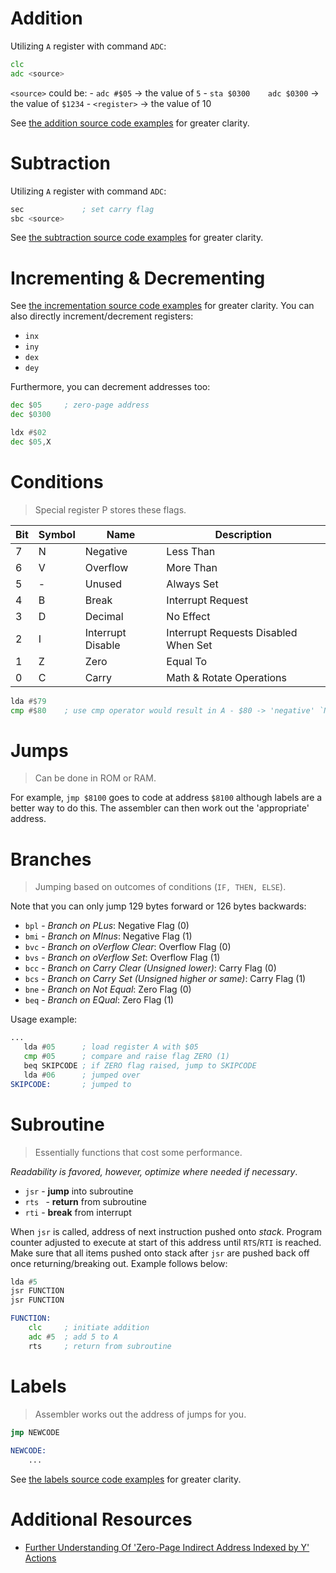 # Addition

Utilizing `A` register with command `ADC`:

```asm
clc
adc <source>
```

`<source>` could be:
    - `adc #$05` -> the value of `5`
    - `sta $0300    adc $0300` -> the value of `$1234`
    - `<register>` -> the value of 10

See [the addition source code examples](./examples/addition.s) for greater clarity.

# Subtraction

Utilizing `A` register with command `ADC`:

```asm
sec             ; set carry flag
sbc <source>
```

See [the subtraction source code examples](./examples/subtraction.s) for greater clarity.

# Incrementing & Decrementing

See [the incrementation source code examples](./examples/incrementation.s) for greater clarity. You can also directly increment/decrement registers:
- `inx`
- `iny`
- `dex`
- `dey`

Furthermore, you can decrement addresses too:
```asm
dec $05     ; zero-page address
dec $0300

ldx #$02
dec $05,X
```

# Conditions
> Special register P stores these flags.

| Bit | Symbol | Name              | Description                          |
|-----|--------|-------------------|--------------------------------------|
| 7   | N      | Negative          | Less Than                            |
| 6   | V      | Overflow          | More Than                            |
| 5   | -      | Unused            | Always Set                           |
| 4   | B      | Break             | Interrupt Request                    |
| 3   | D      | Decimal           | No Effect                            |
| 2   | I      | Interrupt Disable | Interrupt Requests Disabled When Set |
| 1   | Z      | Zero              | Equal To                             |
| 0   | C      | Carry             | Math & Rotate Operations             |

```asm
lda #$79
cmp #$80    ; use cmp operator would result in A - $80 -> 'negative' `N` flag
```

# Jumps
> Can be done in ROM or RAM.

For example, `jmp $8100` goes to code at address `$8100` although labels are a better way to do this. The assembler can then work out the 'appropriate' address.

# Branches
> Jumping based on outcomes of conditions (`IF, THEN, ELSE`).

Note that you can only jump 129 bytes forward or 126 bytes backwards:
- `bpl` - *Branch on PLus*: Negative Flag (0)
- `bmi` - *Branch on MInus*: Negative Flag (1)
- `bvc` - *Branch on oVerflow Clear*: Overflow Flag (0)
- `bvs` - *Branch on oVerflow Set*: Overflow Flag (1)
- `bcc` - *Branch on Carry Clear (Unsigned lower)*: Carry Flag (0)
- `bcs` - *Branch on Carry Set (Unsigned higher or same)*: Carry Flag (1)
- `bne` - *Branch on Not Equal*: Zero Flag (0)
- `beq` - *Branch on EQual*: Zero Flag (1)

Usage example:
```asm
...
   lda #05      ; load register A with $05
   cmp #05      ; compare and raise flag ZERO (1)
   beq SKIPCODE ; if ZERO flag raised, jump to SKIPCODE
   lda #06      ; jumped over
SKIPCODE:       ; jumped to
```

# Subroutine
> Essentially functions that cost some performance.

*Readability is favored, however, optimize where needed if necessary*.

- `jsr` - **jump** into subroutine
- `rts ` - **return** from subroutine
- `rti` - **break** from interrupt

When `jsr` is called, address of next instruction pushed onto *stack*. Program counter adjusted to execute at start of this address until `RTS`/`RTI` is reached. Make sure that all items pushed onto stack after `jsr` are pushed back off once returning/breaking out. Example follows below:

```asm
lda #5
jsr FUNCTION
jsr FUNCTION

FUNCTION:
    clc     ; initiate addition
    adc #5  ; add 5 to A
    rts     ; return from subroutine
```

# Labels
> Assembler works out the address of jumps for you.

```asm
jmp NEWCODE
 
NEWCODE:
    ...
```

See [the labels source code examples](./examples/labels.s) for greater clarity.



# Additional Resources

- [Further Understanding Of 'Zero-Page Indirect Address Indexed by Y' Actions](https://stackoverflow.com/questions/77661945/struggling-to-understand-zero-page-indirect-address-indexed-by-y-for-the-6502?noredirect=1#comment136915304_77661945)